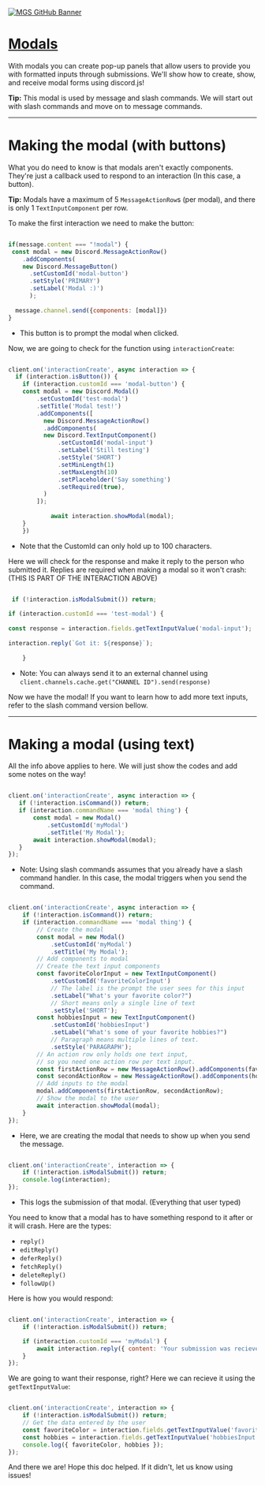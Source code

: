 [![MGS GitHub Banner](https://user-images.githubusercontent.com/119907481/219827160-c69c91be-0c53-4fa0-9b97-7f649683fab4.png)](https://mountaingamingstudio.wixsite.com/mountaingaming)


# [Modals](https://discord.com/api/oauth2/authorize?client_id=962834876665577542&permissions=534723819584&scope=bot%20applications.commands)

With modals you can create pop-up panels that allow users to provide you with formatted inputs through submissions. We'll show how to create, show, and receive modal forms using discord.js!

**Tip:** This modal is used by message and slash commands. We will start out with slash commands and move on to message commands. 

------------------------------------------------------------------------------------------------------------------------------------------------------
# Making the modal (with buttons)

What you do need to know is that modals aren't exactly components. They're just a callback used to respond to an interaction (In this case, a button). 

**Tip:** Modals have a maximum of 5 ```MessageActionRow```s (per modal), and there is only 1 ```TextInputComponent``` per row.

To make the first interaction we need to make the button:

```js

if(message.content === "!modal") {
 const modal = new Discord.MessageActionRow()
    .addComponents(
    new Discord.MessageButton()
      .setCustomId('modal-button')
      .setStyle('PRIMARY')
      .setLabel('Modal :)') 
      );
  
  message.channel.send({components: [modal]})
}

```
* This button is to prompt the modal when clicked.

Now, we are going to check for the function using ```interactionCreate```:


```js

client.on('interactionCreate', async interaction => {
  if (interaction.isButton()) {
    if (interaction.customId === 'modal-button') {
    const modal = new Discord.Modal()
        .setCustomId('test-modal')
        .setTitle('Modal test!')
        .addComponents([
          new Discord.MessageActionRow()
          .addComponents(
          new Discord.TextInputComponent()
              .setCustomId('modal-input')
              .setLabel('Still testing')
              .setStyle('SHORT')
              .setMinLength(1)
              .setMaxLength(10)
              .setPlaceholder('Say something')
              .setRequired(true),
          )
        ]);
      
            await interaction.showModal(modal);
    }
    })
```
   * Note that the CustomId can only hold up to 100 characters. 

Here we will check for the response and make it reply to the person who submitted it. Replies are required when making a modal so it won't crash: (THIS IS PART OF THE INTERACTION ABOVE)

```js

 if (!interaction.isModalSubmit()) return;
  
if (interaction.customId === 'test-modal') {
  
const response = interaction.fields.getTextInputValue('modal-input');
  
interaction.reply(`Got it: ${response}`);
  
    }
 ```
 * Note: You can always send it to an external channel using ```client.channels.cache.get("CHANNEL ID").send(response)```
 
 Now we have the modal! If you want to learn how to add more text inputs, refer to the slash command version bellow.
 
 -----------------------------------------------------------------------------------------------------------------------------------------------------
 # Making a modal (using text)
 
 All the info above applies to here. We will just show the codes and add some notes on the way!
 
 ```js
 
 client.on('interactionCreate', async interaction => {
	if (!interaction.isCommand()) return;
	if (interaction.commandName === 'modal thing') {
		const modal = new Modal()
			.setCustomId('myModal')
			.setTitle('My Modal');
		await interaction.showModal(modal);
	}
});
```
* Note: Using slash commands assumes that you already have a slash command handler. In this case, the modal triggers when you send the command.

```js

client.on('interactionCreate', async interaction => {
	if (!interaction.isCommand()) return;
	if (interaction.commandName === 'modal thing') {
		// Create the modal
		const modal = new Modal()
			.setCustomId('myModal')
			.setTitle('My Modal');
		// Add components to modal
		// Create the text input components
		const favoriteColorInput = new TextInputComponent()
			.setCustomId('favoriteColorInput')
		    // The label is the prompt the user sees for this input
			.setLabel("What's your favorite color?")
		    // Short means only a single line of text
			.setStyle('SHORT');
		const hobbiesInput = new TextInputComponent()
			.setCustomId('hobbiesInput')
			.setLabel("What's some of your favorite hobbies?")
		    // Paragraph means multiple lines of text.
			.setStyle('PARAGRAPH');
		// An action row only holds one text input,
		// so you need one action row per text input.
		const firstActionRow = new MessageActionRow().addComponents(favoriteColorInput);
		const secondActionRow = new MessageActionRow().addComponents(hobbiesInput);
		// Add inputs to the modal
		modal.addComponents(firstActionRow, secondActionRow);
		// Show the modal to the user
		await interaction.showModal(modal);
	}
});
```
* Here, we are creating the modal that needs to show up when you send the message.

```js

client.on('interactionCreate', interaction => {
	if (!interaction.isModalSubmit()) return;
	console.log(interaction);
});
```

* This logs the submission of that modal. (Everything that user typed)

You need to know that a modal has to have something respond to it after or it will crash. Here are the types:

- ```reply()```
- ```editReply()```
- ```deferReply()```
- ```fetchReply()```
- ```deleteReply()```
- ```followUp()```

Here is how you would respond:

```js

client.on('interactionCreate', interaction => {
	if (!interaction.isModalSubmit()) return;

	if (interaction.customId === 'myModal') {
		await interaction.reply({ content: 'Your submission was recieved successfully!' });
	}
});
```

We are going to want their response, right? Here we can recieve it using the ```getTextInputValue```:

```js

client.on('interactionCreate', interaction => {
	if (!interaction.isModalSubmit()) return;
	// Get the data entered by the user
	const favoriteColor = interaction.fields.getTextInputValue('favoriteColorInput');
	const hobbies = interaction.fields.getTextInputValue('hobbiesInput');
	console.log({ favoriteColor, hobbies });
});

```

And there we are! Hope this doc helped. If it didn't, let us know using issues!
